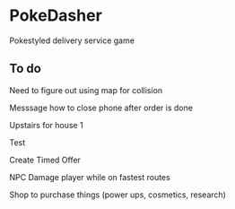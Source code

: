 # PokeDasher

Pokestyled delivery service game


## To do
Need to figure out using map for collision

Messsage how to close phone after order is done

Upstairs for house 1 

Test

Create Timed Offer

NPC Damage player while on fastest routes

Shop to purchase things (power ups, cosmetics, research)